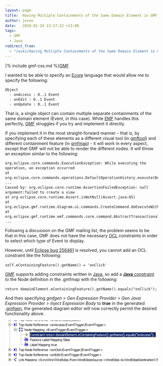```yaml
---
layout: page
title:  Having Multiple Containments of the Same Domain Element in GMF
author: jevon
date:   2010-02-24 13:17:22 +13:00
tags:
  - GMF
  - Java
redirect_from:
  - "/wiki/Having Multiple Containments of the Same Domain Element in GMF"
---
```


{% include gmf-css.md %}[GMF](GMF.md)

I wanted to be able to specify an [Ecore](Ecore.md) language that would allow me to specify the following:

```
Object
  - onAccess : 0..1 Event
  - onEdit : 0..1 Event
  - onUpdate : 0..1 Event
```

That is, a single object can contain multiple separate containments of the same domain element (Event, in this case). While [EMF](EMF.md) handles this perfectly, [GMF](GMF.md) struggles if you try and implement it directly.

If you implement it in the most straight-forward manner - that is, by specifying each of these elements as a different visual tool (in [gmftool](gmftool.md)) and different containment feature (in [gmfmap](gmfmap.md)) - it will work in every aspect, except that GMF will not be able to render the different nodes. It will throw an exception similar to the following:

```
org.eclipse.core.commands.ExecutionException: While executing the operation, an exception occurred
at org.eclipse.core.commands.operations.DefaultOperationHistory.execute(DefaultOperationHistory.java:519)
...
Caused by: org.eclipse.core.runtime.AssertionFailedException: null argument:failed to create a view
at org.eclipse.core.runtime.Assert.isNotNull(Assert.java:85)
at org.eclipse.gmf.runtime.diagram.ui.commands.CreateCommand.doExecuteWithResult(CreateCommand.java:99)
at org.eclipse.gmf.runtime.emf.commands.core.command.AbstractTransactionalCommand.doExecute(AbstractTransactionalCommand.java:247)
...
```

Following a discussion on the GMF mailing list, the problem seems to be that in this case, GMF does not have the necessary [OCL](OCL.md) constraints in order to select which type of Event to display.

However, until <a href="https://bugs.eclipse.org/bugs/show_bug.cgi?id=256461">Eclipse bug 256461</a> is resolved, you cannot add an OCL constraint like the following:

`self.eContainingFeature().getName() = 'onClick'`

[GMF](GMF.md) supports adding constraints written in [Java](Java.md), so add a <a href="http://wiki.eclipse.org/GMF_Constraints#Java">**Java** constraint</a> to the Node definition in the .gmfmap with the following:

`return domainElement.eContainingFeature().getName().equals("onClick");`

And then specifying _gmfgen > Gen Expression Provider > Gen Java Expression Provider > Inject Expression Body_ to **true** in the generated .[gmfgen](gmfgen.md), the generated diagram editor will now correctly permit the desired functionality above.

<img src="/img/gmf/java-containment.png" class="gmf-left">
